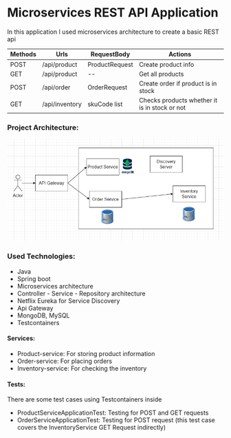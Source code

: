 # Microservices REST API Application

In this application I used microservices architecture to create a basic REST api

| Methods | Urls           | RequestBody    | Actions                                       |
|---------|----------------|----------------|-----------------------------------------------|
| POST    | /api/product   | ProductRequest | Create product info                           |
| GET     | /api/product   | --             | Get all products                              |
| POST    | /api/order     | OrderRequest   | Create order if product is in stock           |
| GET     | /api/inventory | skuCode list   | Checks products whether it is in stock or not |


### Project Architecture:

![arch](./githubPictures/architecture.PNG "Project architecture")

### Used Technologies:

- Java 
- Spring boot
- Microservices architecture
- Controller - Service - Repository architecture
- Netflix Eureka for Service Discovery
- Api Gateway
- MongoDB, MySQL
- Testcontainers

#### Services:

- Product-service: For storing product information
- Order-service: For placing orders
- Inventory-service: For checking the inventory 

#### Tests:

There are some test cases using Testcontainers inside 

- ProductServiceApplicationTest: Testing for POST and GET requests
- OrderServiceApplicationTest: Testing for POST request (this test case covers the InventoryService GET Request indirectly)

